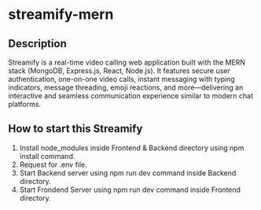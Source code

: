 # streamify-mern

## Description 
Streamify is a  real-time video calling web application built with the MERN stack (MongoDB, Express.js, React, Node.js). It features secure user authentication, one-on-one video calls, instant messaging with typing indicators, message threading, emoji reactions, and more—delivering an interactive and seamless communication experience similar to modern chat platforms.

## How to start this Streamify

1. Install node_modules inside Frontend & Backend directory using npm install command.
2. Request for .env file.
3. Start Backend server using npm run dev command inside Backend directory.
4. Start Frondend Server using npm run dev command inside Frontend directory.